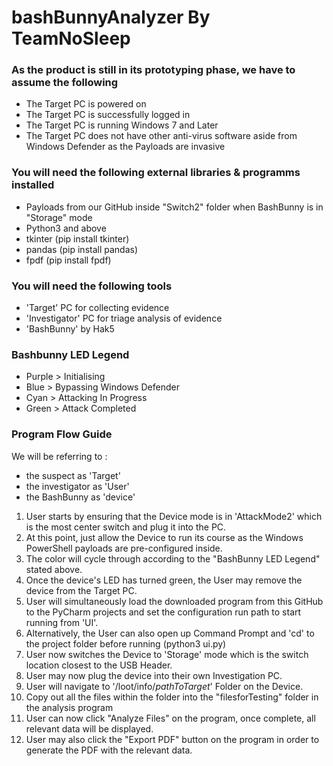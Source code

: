 # bashBunnyAnalyzer By TeamNoSleep

### As the product is still in its prototyping phase, we have to assume the following
- The Target PC is powered on
- The Target PC is successfully logged in
- The Target PC is running Windows 7 and Later
- The Target PC does not have other anti-virus software aside from Windows Defender as the Payloads are invasive


### You will need the following external libraries & programms installed
- Payloads from our GitHub inside "Switch2" folder when BashBunny is in "Storage" mode
- Python3 and above
- tkinter (pip install tkinter)
- pandas (pip install pandas)
- fpdf (pip install fpdf)

### You will need the following tools
- 'Target' PC for collecting evidence
- 'Investigator' PC for triage analysis of evidence
- 'BashBunny' by Hak5

### Bashbunny LED Legend
- Purple > Initialising
- Blue > Bypassing Windows Defender
- Cyan > Attacking In Progress
- Green > Attack Completed

### Program Flow Guide
We will be referring to :
- the suspect as 'Target'
- the investigator as 'User'
- the BashBunny as 'device'

1. User starts by ensuring that the Device mode is in 'AttackMode2' which is the most center switch and plug it into the PC.
2. At this point, just allow the Device to run its course as the Windows PowerShell payloads are pre-configured inside.
3. The color will cycle through according to the "BashBunny LED Legend" stated above.
4. Once the device's LED has turned green, the User may remove the device from the Target PC.
5. User will simultaneously load the downloaded program from this GitHub to the PyCharm projects and set the configuration run path to start running from 'UI'.
6. Alternatively, the User can also open up Command Prompt and 'cd' to the project folder before running (python3 ui.py)
7. User now switches the Device to 'Storage' mode which is the switch location closest to the USB Header.
8. User may now plug the device into their own Investigation PC.
9. User will navigate to '/loot/info/*pathToTarget*' Folder on the Device.
10. Copy out all the files within the folder into the "filesforTesting" folder in the analysis program
11. User can now click "Analyze Files" on the program, once complete, all relevant data will be displayed.
12. User may also click the "Export PDF" button on the program in order to generate the PDF with the relevant data.
